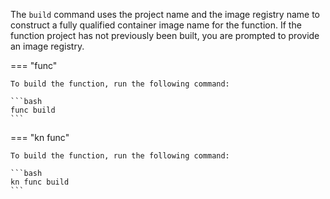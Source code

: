 <!-- Snippet used in the following topics:
- /docs/getting-started/build-run-deploy-func.md
- /docs/functions/building-functions.md
-->
The `build` command uses the project name and the image registry name to construct a fully qualified container image name for the function. If the function project has not previously been built, you are prompted to provide an image registry.

=== "func"

    To build the function, run the following command:

    ```bash
    func build
    ```

=== "kn func"

    To build the function, run the following command:

    ```bash
    kn func build
    ```
